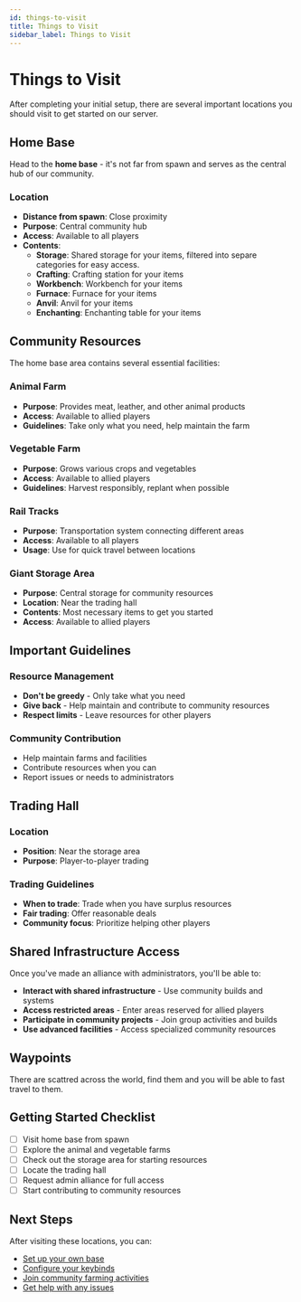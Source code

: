 ```yaml
---
id: things-to-visit
title: Things to Visit
sidebar_label: Things to Visit
---
```


# Things to Visit

After completing your initial setup, there are several important locations you should visit to get started on our server.

## Home Base

Head to the **home base** - it's not far from spawn and serves as the central hub of our community.

### Location

- **Distance from spawn**: Close proximity
- **Purpose**: Central community hub
- **Access**: Available to all players
- **Contents**:
  - **Storage**: Shared storage for your items, filtered into separe categories for easy access.
  - **Crafting**: Crafting station for your items
  - **Workbench**: Workbench for your items
  - **Furnace**: Furnace for your items
  - **Anvil**: Anvil for your items
  - **Enchanting**: Enchanting table for your items

## Community Resources

The home base area contains several essential facilities:

### Animal Farm
- **Purpose**: Provides meat, leather, and other animal products
- **Access**: Available to allied players
- **Guidelines**: Take only what you need, help maintain the farm

### Vegetable Farm
- **Purpose**: Grows various crops and vegetables
- **Access**: Available to allied players
- **Guidelines**: Harvest responsibly, replant when possible

### Rail Tracks
- **Purpose**: Transportation system connecting different areas
- **Access**: Available to all players
- **Usage**: Use for quick travel between locations

### Giant Storage Area
- **Purpose**: Central storage for community resources
- **Location**: Near the trading hall
- **Contents**: Most necessary items to get you started
- **Access**: Available to allied players

## Important Guidelines

### Resource Management
- **Don't be greedy** - Only take what you need
- **Give back** - Help maintain and contribute to community resources
- **Respect limits** - Leave resources for other players

### Community Contribution
- Help maintain farms and facilities
- Contribute resources when you can
- Report issues or needs to administrators

## Trading Hall

### Location
- **Position**: Near the storage area
- **Purpose**: Player-to-player trading

### Trading Guidelines
- **When to trade**: Trade when you have surplus resources
- **Fair trading**: Offer reasonable deals
- **Community focus**: Prioritize helping other players

## Shared Infrastructure Access

Once you've made an alliance with administrators, you'll be able to:

- **Interact with shared infrastructure** - Use community builds and systems
- **Access restricted areas** - Enter areas reserved for allied players
- **Participate in community projects** - Join group activities and builds
- **Use advanced facilities** - Access specialized community resources

## Waypoints

There are scattred across the world, find them and you will be able to fast travel to them.

## Getting Started Checklist

- [ ] Visit home base from spawn
- [ ] Explore the animal and vegetable farms
- [ ] Check out the storage area for starting resources
- [ ] Locate the trading hall
- [ ] Request admin alliance for full access
- [ ] Start contributing to community resources

## Next Steps

After visiting these locations, you can:
- [Set up your own base](../configuration/keybinds.md)
- [Configure your keybinds](../configuration/keybinds.md)
- [Join community farming activities](../community-farms.md)
- [Get help with any issues](../troubleshooting/errors.md) 